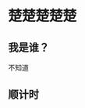 # 楚楚楚楚楚
## 我是谁？
不知道
## 顺计时
<meta http-equiv="Content-Type" content="text/html; charset=utf-8" />
<div class="content">
<p id="p1"></p>
<p id="h1"></p>
<p id="p2"></p>
</div>
<title>顺计时</title>
<script>
function Spandays(d1,d2){
var daysList = [
0,
31,
31+28,
31+28+31,
31+28+31+30,
31+28+31+30+31,
31+28+31+30+31+30,
31+28+31+30+31+30+31,
31+28+31+30+31+30+31+31,
31+28+31+30+31+30+31+31+30,
31+28+31+30+31+30+31+31+30+31,
31+28+31+30+31+30+31+31+30+31+30
];
var lDaysList = [
0,
31,
31+29,
31+28+31,
31+28+31+30,
31+28+31+30+31,
31+28+31+30+31+30,
31+28+31+30+31+30+31,
31+28+31+30+31+30+31+31,
31+28+31+30+31+30+31+31+30,
31+28+31+30+31+30+31+31+30+31,
31+28+31+30+31+30+31+31+30+31+30
];

var a_d1 = d1.split("-");
var a_d2 = d2.split("-");
var y1 = a_d1[0];
var y2 = a_d2[0];
var m1 = a_d1[1];
var m2 = a_d2[1];
var ds1 = a_d1[2];
var ds2 = a_d2[2];
if(y1 % 4 !== 0){
	var re_ds1 = 365 - (Number(daysList[m1-1]) + Number(ds1));
	var re_ds2 = Number(daysList[m2-1]) + Number(ds2);
}else{
	var re_ds1 = 366 - (Number(lDaysList[m1-1]) + Number(ds1));
	var re_ds2 = Number(lDaysList[m2-1]) + Number(ds2);
}
var re_ds3 = (y2-y1-1)*365;
var re_days = Number(re_ds3)+Number(re_ds1)+Number(re_ds2);
return(re_days);
}
setInterval(function (){
var date = new Date();
var mainDate = date.getFullYear()+"-"+(Number(date.getMonth())+1)+"-"+date.getDate();
var spanDay = Spandays("2020-2-13",mainDate);
if((spanDay-1)%365===0)
	document.getElementById("p1").innerHTML = (spanDay/365) + "年前的今天，你们相识了。";
//Eggs
if(spanDay-1==520){
	document.getElementById("p1").innerHTML = "zch2020年3月29号写的程序：久违的第520天到了！！！";
}
if(spanDay-1==1314){
	document.getElementById("p1").innerHTML = "zch2020年3月29号写的程序：久违的第1314天到了！！！";
}
//Eggsend
var y = (spanDay/365).toFixed(2);
var mt = (spanDay/30).toFixed(2);
var h = date.getHours();
var m = date.getMinutes();
var s = date.getSeconds();
spanDay = (spanDay-1) + "日" + h + "时" + m + "分" + s + "秒";
document.getElementById("h1").innerHTML = spanDay;
document.getElementById("p2").innerHTML = "约" + y + "年，" + mt + "月";
},1000);
</script>
